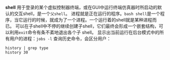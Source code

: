 **shell**
用于登录的某个虚拟控制器终端，或在GUI中运行终端仿真器时所启动的默认的交互shell，是一个`父shell`。
进程就是正在运行的程序。`bash shell`是一个程序，当它运行的时候，就成为了一个进程。一个运行着的shell就是某种进程而已。
可以在子shell中不停的继续创建子shell，它们最终会形成一个嵌套结构，可以利用`exit`命令有条不紊地退出各个子 shell。
显示出当前运行在后台模式中的所有用户的进程：`jobs -l`
查询历史命令，会区分用户：
```
history | grep type
history 30
```

